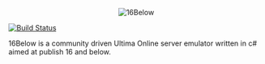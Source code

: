 <p align="center">
 <img src="Docs/images/16Below.png" title="16Below">
 </p>
 
[![Build Status](https://travis-ci.org/shardengine/16Below.svg?branch=master)](https://travis-ci.org/shardengine/16Below)

16Below is a community driven Ultima Online server emulator written in c# aimed at publish 16 and below.

<html>

<frameset cols="30%, 70%">
<frame src="https://shardengine.boards.net/index">
<frame src="https://servuox.forumotion.com/index.php">
</frameset>

</html>


